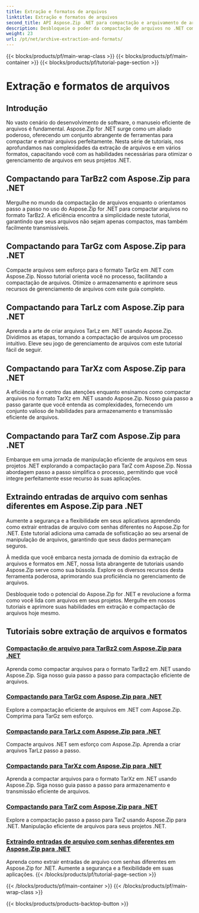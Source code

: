 ```yaml
---
title: Extração e formatos de arquivos
linktitle: Extração e formatos de arquivos
second_title: API Aspose.Zip .NET para compactação e arquivamento de arquivos
description: Desbloqueie o poder da compactação de arquivos no .NET com Aspose.Zip. Aprenda a compactar arquivos em vários formatos como TarBz2, TarGz e TarZ para armazenamento eficiente.
weight: 23
url: /pt/net/archive-extraction-and-formats/
---
```


{{< blocks/products/pf/main-wrap-class >}}
{{< blocks/products/pf/main-container >}}
{{< blocks/products/pf/tutorial-page-section >}}

# Extração e formatos de arquivos


## Introdução

No vasto cenário do desenvolvimento de software, o manuseio eficiente de arquivos é fundamental. Aspose.Zip for .NET surge como um aliado poderoso, oferecendo um conjunto abrangente de ferramentas para compactar e extrair arquivos perfeitamente. Nesta série de tutoriais, nos aprofundamos nas complexidades da extração de arquivos e em vários formatos, capacitando você com as habilidades necessárias para otimizar o gerenciamento de arquivos em seus projetos .NET.

## Compactando para TarBz2 com Aspose.Zip para .NET

Mergulhe no mundo da compactação de arquivos enquanto o orientamos passo a passo no uso do Aspose.Zip for .NET para compactar arquivos no formato TarBz2. A eficiência encontra a simplicidade neste tutorial, garantindo que seus arquivos não sejam apenas compactos, mas também facilmente transmissíveis.

## Compactando para TarGz com Aspose.Zip para .NET

Compacte arquivos sem esforço para o formato TarGz em .NET com Aspose.Zip. Nosso tutorial orienta você no processo, facilitando a compactação de arquivos. Otimize o armazenamento e aprimore seus recursos de gerenciamento de arquivos com este guia completo.

## Compactando para TarLz com Aspose.Zip para .NET

Aprenda a arte de criar arquivos TarLz em .NET usando Aspose.Zip. Dividimos as etapas, tornando a compactação de arquivos um processo intuitivo. Eleve seu jogo de gerenciamento de arquivos com este tutorial fácil de seguir.

## Compactando para TarXz com Aspose.Zip para .NET

A eficiência é o centro das atenções enquanto ensinamos como compactar arquivos no formato TarXz em .NET usando Aspose.Zip. Nosso guia passo a passo garante que você entenda as complexidades, fornecendo um conjunto valioso de habilidades para armazenamento e transmissão eficiente de arquivos.

## Compactando para TarZ com Aspose.Zip para .NET

Embarque em uma jornada de manipulação eficiente de arquivos em seus projetos .NET explorando a compactação para TarZ com Aspose.Zip. Nossa abordagem passo a passo simplifica o processo, permitindo que você integre perfeitamente esse recurso às suas aplicações.

## Extraindo entradas de arquivo com senhas diferentes em Aspose.Zip para .NET

Aumente a segurança e a flexibilidade em seus aplicativos aprendendo como extrair entradas de arquivo com senhas diferentes no Aspose.Zip for .NET. Este tutorial adiciona uma camada de sofisticação ao seu arsenal de manipulação de arquivos, garantindo que seus dados permaneçam seguros.

À medida que você embarca nesta jornada de domínio da extração de arquivos e formatos em .NET, nossa lista abrangente de tutoriais usando Aspose.Zip serve como sua bússola. Explore os diversos recursos desta ferramenta poderosa, aprimorando sua proficiência no gerenciamento de arquivos.

Desbloqueie todo o potencial do Aspose.Zip for .NET e revolucione a forma como você lida com arquivos em seus projetos. Mergulhe em nossos tutoriais e aprimore suas habilidades em extração e compactação de arquivos hoje mesmo.

## Tutoriais sobre extração de arquivos e formatos
### [Compactação de arquivo para TarBz2 com Aspose.Zip para .NET](./compress-to-tar-bz2/)
Aprenda como compactar arquivos para o formato TarBz2 em .NET usando Aspose.Zip. Siga nosso guia passo a passo para compactação eficiente de arquivos.
### [Compactando para TarGz com Aspose.Zip para .NET](./compress-to-tar-gz/)
Explore a compactação eficiente de arquivos em .NET com Aspose.Zip. Comprima para TarGz sem esforço.
### [Compactando para TarLz com Aspose.Zip para .NET](./compress-to-tar-lz/)
Compacte arquivos .NET sem esforço com Aspose.Zip. Aprenda a criar arquivos TarLz passo a passo.
### [Compactando para TarXz com Aspose.Zip para .NET](./compress-to-tar-xz/)
Aprenda a compactar arquivos para o formato TarXz em .NET usando Aspose.Zip. Siga nosso guia passo a passo para armazenamento e transmissão eficiente de arquivos.
### [Compactando para TarZ com Aspose.Zip para .NET](./compress-to-tar-z/)
Explore a compactação passo a passo para TarZ usando Aspose.Zip para .NET. Manipulação eficiente de arquivos para seus projetos .NET.
### [Extraindo entradas de arquivo com senhas diferentes em Aspose.Zip para .NET](./extract-archive-different-passwords/)
Aprenda como extrair entradas de arquivo com senhas diferentes em Aspose.Zip for .NET. Aumente a segurança e a flexibilidade em suas aplicações.
{{< /blocks/products/pf/tutorial-page-section >}}

{{< /blocks/products/pf/main-container >}}
{{< /blocks/products/pf/main-wrap-class >}}

{{< blocks/products/products-backtop-button >}}
